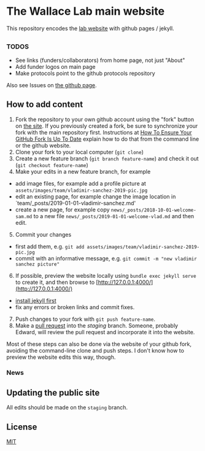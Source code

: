# The Wallace Lab main website

This repository encodes the [lab website](https://ewallace.github.io/) with github pages / jekyll.

##


### TODOS

- See links (funders/collaborators) from home page, not just "About"
- Add funder logos on main page
- Make protocols point to the github protocols repository

Also see Issues on [the github page](https://github.com/ewallace/ewallace.github.io).

## How to add content

1. Fork the repository to your own github account using the "fork" button on [the site](https://github.com/ewallace/ewallace.github.io). If you previously created a fork, be sure to synchronize your fork with the main repository first. Instructions at  [How To Ensure Your GitHub Fork Is Up To Date](https://www.earthdatascience.org/courses/intro-to-earth-data-science/git-github/github-collaboration/update-github-repositories-with-changes-by-others/) explain how to do that from the command line or the github website.
2. Clone your fork to your local computer (`git clone`)
3. Create a new feature branch (`git branch feature-name`) and check it out (`git checkout feature-name`)
4. Make your edits in a new feature branch, for example
  - add image files, for example add a profile picture at `assets/images/team/vladimir-sanchez-2019-pic.jpg`
  - edit an existing page, for example change the image location in `team/_posts/2019-01-01-vladimir-sanchez.md'
  - create a new page, for example copy `news/_posts/2018-10-01-welcome-sam.md` to a new file `news/_posts/2019-01-01-welcome-vlad.md` and then edit.
5. Commit your changes
  - first add them, e.g. `git add assets/images/team/vladimir-sanchez-2019-pic.jpg`
  - commit with an informative message, e.g. `git commit -m "new vladimir sanchez picture"`
6. If possible, preview the website locally using `bundle exec jekyll serve` to create it, and then browse to [http://127.0.0.1:4000/](http://127.0.0.1:4000/)
  - [install jekyll first](https://jekyllrb.com/docs/installation/)
  - fix any errors or broken links and commit fixes.
7. Push changes to your fork with `git push feature-name`.
8. Make a [pull request](https://help.github.com/en/articles/about-pull-requests) into the *staging* branch. Someone, probably Edward, will review the pull request and incorporate it into the website.

Most of these steps can also be done via the website of your github fork, avoiding the command-line clone and push steps. I don't know how to preview the website edits this way, though.

### News

## Updating the public site

All edits should be made on the `staging` branch.


## License

[MIT](http://opensource.org/licenses/MIT)
